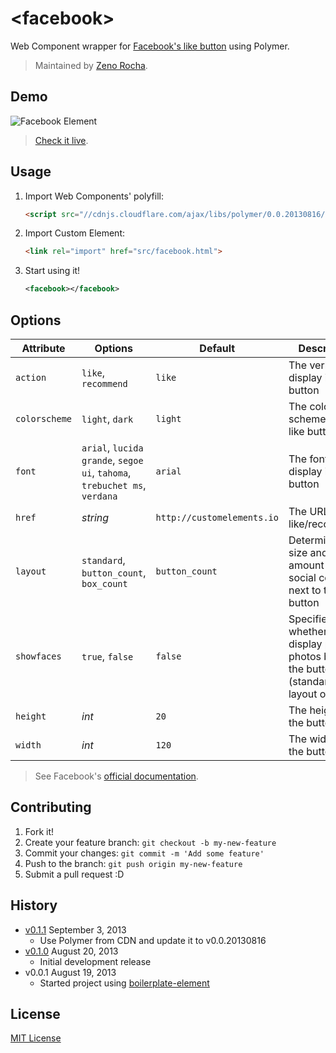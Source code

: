 # &lt;facebook&gt;

Web Component wrapper for [Facebook's like button](https://developers.facebook.com/docs/reference/plugins/like/) using Polymer.

> Maintained by [Zeno Rocha](https://github.com/zenorocha).

## Demo

![Facebook Element](http://zno.io/Quih/facebook-element.png)

> [Check it live](http://zenorocha.github.io/facebook-element).

## Usage

1. Import Web Components' polyfill:

	```html
	<script src="//cdnjs.cloudflare.com/ajax/libs/polymer/0.0.20130816/polymer.min.js"></script>
	```

2. Import Custom Element:

	```html
	<link rel="import" href="src/facebook.html">
	```

3. Start using it!

	```xml
	<facebook></facebook>
	```

## Options

Attribute     | Options             | Default        | Description
---           | ---                 | ---            | ---
`action`      | `like`, `recommend` | `like` | The verb to display in the button
`colorscheme` | `light`, `dark` | `light` | The color scheme for the like button
`font`        | `arial`, `lucida grande`, `segoe ui`, `tahoma`, `trebuchet ms`, `verdana` | `arial` | The font to display in the button
`href`        | *string* | `http://customelements.io` | The URL to like/recommend
`layout`      | `standard`, `button_count`, `box_count` | `button_count` | Determines the size and amount of social context next to the button
`showfaces`   | `true`, `false` | `false` | Specifies whether to display profile photos below the button (standard layout only)
`height`       | *int* | `20` | The height of the button
`width`       | *int* | `120` | The width of the button

> See Facebook's [official documentation](https://developers.facebook.com/docs/reference/plugins/like/).

## Contributing

1. Fork it!
2. Create your feature branch: `git checkout -b my-new-feature`
3. Commit your changes: `git commit -m 'Add some feature'`
4. Push to the branch: `git push origin my-new-feature`
5. Submit a pull request :D

## History

* [v0.1.1](https://github.com/zenorocha/facebook-element/releases/tag/0.1.1) September 3, 2013
	* Use Polymer from CDN and update it to v0.0.20130816
* [v0.1.0](https://github.com/zenorocha/facebook-element/releases/tag/0.1.0) August 20, 2013
	* Initial development release
* v0.0.1 August 19, 2013
	* Started project using [boilerplate-element](https://github.com/customelements/boilerplate-element)

## License

[MIT License](http://opensource.org/licenses/MIT)